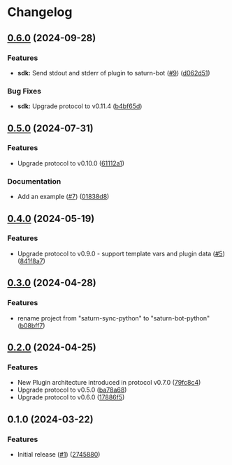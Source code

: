# Changelog

## [0.6.0](https://github.com/wndhydrnt/saturn-bot-python/compare/v0.5.0...v0.6.0) (2024-09-28)


### Features

* **sdk:** Send stdout and stderr of plugin to saturn-bot ([#9](https://github.com/wndhydrnt/saturn-bot-python/issues/9)) ([d062d51](https://github.com/wndhydrnt/saturn-bot-python/commit/d062d51c351442aca3c9b3f02c9192724c46fcbb))


### Bug Fixes

* **sdk:** Upgrade protocol to v0.11.4 ([b4bf65d](https://github.com/wndhydrnt/saturn-bot-python/commit/b4bf65d8805cf8c1ce71fa1119334c77a92f402a))

## [0.5.0](https://github.com/wndhydrnt/saturn-bot-python/compare/v0.4.0...v0.5.0) (2024-07-31)


### Features

* Upgrade protocol to v0.10.0 ([61112a1](https://github.com/wndhydrnt/saturn-bot-python/commit/61112a19e015ff08243ac28ee5b8531ac4115944))


### Documentation

* Add an example ([#7](https://github.com/wndhydrnt/saturn-bot-python/issues/7)) ([01838d8](https://github.com/wndhydrnt/saturn-bot-python/commit/01838d80fc24734442295e78377fe70c4396e11d))

## [0.4.0](https://github.com/wndhydrnt/saturn-bot-python/compare/v0.3.0...v0.4.0) (2024-05-19)


### Features

* Upgrade protocol to v0.9.0 - support template vars and plugin data ([#5](https://github.com/wndhydrnt/saturn-bot-python/issues/5)) ([841f8a7](https://github.com/wndhydrnt/saturn-bot-python/commit/841f8a7e2343af69953f32e048fa25dd24a3db75))

## [0.3.0](https://github.com/wndhydrnt/saturn-bot-python/compare/v0.2.0...v0.3.0) (2024-04-28)


### Features

* rename project from "saturn-sync-python" to "saturn-bot-python" ([b08bff7](https://github.com/wndhydrnt/saturn-bot-python/commit/b08bff7e345111cc304f99f0311a704aee026afa))

## [0.2.0](https://github.com/wndhydrnt/saturn-bot-python/compare/v0.1.0...v0.2.0) (2024-04-25)


### Features

* New Plugin architecture introduced in protocol v0.7.0 ([79fc8c4](https://github.com/wndhydrnt/saturn-bot-python/commit/79fc8c4530c4232ea81a7bfe84d7ee8ba6f3b112))
* Upgrade protocol to v0.5.0 ([ba78a68](https://github.com/wndhydrnt/saturn-bot-python/commit/ba78a68856827d88ff4c6cc52e9f0eaedf038f44))
* Upgrade protocol to v0.6.0 ([17886f5](https://github.com/wndhydrnt/saturn-bot-python/commit/17886f50b86e451aa203d7bc748e573cbdc349e6))

## 0.1.0 (2024-03-22)


### Features

* Initial release ([#1](https://github.com/wndhydrnt/saturn-bot-python/issues/1)) ([2745880](https://github.com/wndhydrnt/saturn-bot-python/commit/27458801fd1083c28c17c05d09fa8847f042e547))
